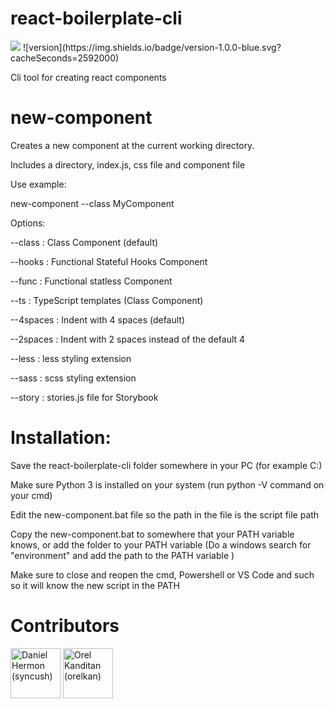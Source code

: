 # react-boilerplate-cli

<a href="https://github.com/syncush/react-boilerplate-cli/graphs/contributors" alt="Contributors">
   <img src="https://img.shields.io/github/contributors/syncush/react-boilerplate-cli.svg" /></a> 
![version](https://img.shields.io/badge/version-1.0.0-blue.svg?cacheSeconds=2592000)


Cli tool for creating react components

# new-component
Creates a new component at the current working directory.

Includes a directory, index.js, css file and component file

Use example:

new-component --class MyComponent

Options:

--class     : Class Component (default)

--hooks     : Functional Stateful Hooks Component

--func      : Functional statless Component

--ts        : TypeScript templates (Class Component)

--4spaces   : Indent with 4 spaces (default)

--2spaces   : Indent with 2 spaces instead of the default 4

--less      : less styling extension

--sass      : scss styling extension

--story     : stories.js file for Storybook

# Installation:

Save the react-boilerplate-cli folder somewhere in your PC (for example C:\)

Make sure Python 3 is installed on your system (run python -V command on your cmd)

Edit the new-component.bat file so the path in the file is the script file path

Copy the new-component.bat to somewhere that your PATH variable knows, or add the folder to your PATH variable (Do a windows search for "environment" and add the path to the PATH variable )

Make sure to close and reopen the cmd, Powershell or VS Code and such so it will know the new script in the PATH

# Contributors
<a href="https://github.com/syncush"><img src="https://avatars2.githubusercontent.com/u/19842756?s=400&u=d7d0874558c09efa95936e77cde059e6e59e066b&v=4" title="Daniel Hermon (syncush)" width="80" height="80"></a>
<a href="https://github.com/orelkan"><img src="https://avatars1.githubusercontent.com/u/28227658?s=400&v=4" style="margin-right: 2rem" title="Orel Kanditan (orelkan)" width="80" height="80"></a>

